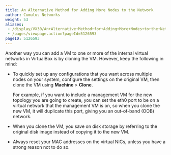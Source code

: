 ```yaml
---
title: An Alternative Method for Adding More Nodes to the Network
author: Cumulus Networks
weight: 53
aliases:
 - /display/VX30/An+Alternative+Method+for+Adding+More+Nodes+to+the+Network
 - /pages/viewpage.action?pageId=5126593
pageID: 5126593
---
```

Another way you can add a VM to one or more of the internal virtual
networks in VirtualBox is by cloning the VM. However, keep the following
in mind:

  - To quickly set up any configurations that you want across multiple
    nodes on your system, configure the settings on the original VM,
    then clone the VM using **Machine** \> **Clone**.
    
    For example, if you want to include a management VM for the new
    topology you are going to create, you can set the eth0 port to be on
    a virtual network that the management VM is on, so when you clone
    the new VM, it will duplicate this port, giving you an out-of-band
    (OOB) network.

  - When you clone the VM, you save on disk storage by referring to the
    original disk image instead of copying it to the new VM.

  - Always reset your MAC addresses on the virtual NICs, unless you have
    a strong reason not to do so.

